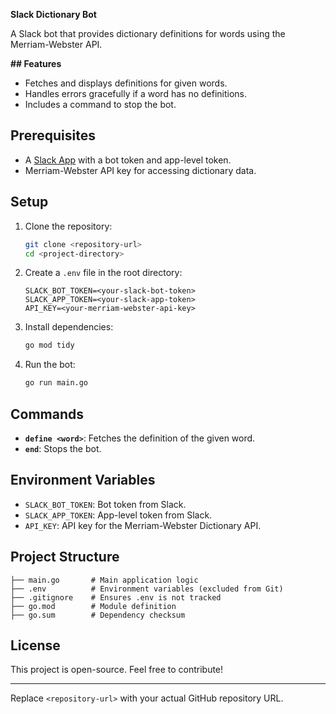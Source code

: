 **Slack Dictionary Bot**

A Slack bot that provides dictionary definitions for words using the Merriam-Webster API.

**## **Features****
- Fetches and displays definitions for given words.
- Handles errors gracefully if a word has no definitions.
- Includes a command to stop the bot.

## **Prerequisites**
- A [Slack App](https://api.slack.com/apps) with a bot token and app-level token.
- Merriam-Webster API key for accessing dictionary data.

## **Setup**

1. Clone the repository:
   ```bash
   git clone <repository-url>
   cd <project-directory>
   ```

2. Create a `.env` file in the root directory:
   ```plaintext
   SLACK_BOT_TOKEN=<your-slack-bot-token>
   SLACK_APP_TOKEN=<your-slack-app-token>
   API_KEY=<your-merriam-webster-api-key>
   ```

3. Install dependencies:
   ```bash
   go mod tidy
   ```

4. Run the bot:
   ```bash
   go run main.go
   ```

## **Commands**
- **`define <word>`**: Fetches the definition of the given word.
- **`end`**: Stops the bot.

## **Environment Variables**
- `SLACK_BOT_TOKEN`: Bot token from Slack.
- `SLACK_APP_TOKEN`: App-level token from Slack.
- `API_KEY`: API key for the Merriam-Webster Dictionary API.

## **Project Structure**
```
├── main.go       # Main application logic
├── .env          # Environment variables (excluded from Git)
├── .gitignore    # Ensures .env is not tracked
├── go.mod        # Module definition
├── go.sum        # Dependency checksum
```

## **License**
This project is open-source. Feel free to contribute!

---

Replace `<repository-url>` with your actual GitHub repository URL.
